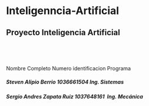 # Inteligenncia-Artificial
<h2>Proyecto Inteligencia Artificial<h2/>
  <br>
<h5></h5>Nombre Completo            Numero identificacion    Programa    </h5>    <br>
<h5>Steven Alipio Berrio         1036661504             Ing. Sistemas </h5>  
<h5>Sergio Andres Zapata Ruiz    1037648161             Ing. Mecánica </h5>
